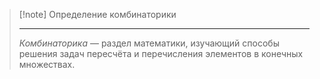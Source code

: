 

> [!note] Определение комбинаторики
>
> ---
> _Комбинаторика_ — раздел математики, изучающий способы решения задач пересчёта и перечисления элементов в конечных множествах.




















